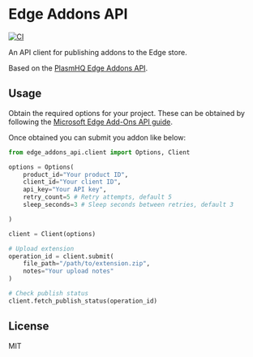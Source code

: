# Edge Addons API

[![CI](https://github.com/web-scrobbler/python-edge-addons-api/actions/workflows/main.yml/badge.svg)](https://github.com/web-scrobbler/python-edge-addons-api/actions/workflows/main.yml)

An API client for publishing addons to the Edge store.

Based on the [PlasmHQ Edge Addons API](https://github.com/PlasmoHQ/edge-addons-api).

## Usage

Obtain the required options for your project. These can be obtained by following the [Microsoft Edge Add-Ons API guide](https://learn.microsoft.com/en-us/microsoft-edge/extensions-chromium/publish/api/using-addons-api).

Once obtained you can submit you addon like below:


```python
from edge_addons_api.client import Options, Client

options = Options(
    product_id="Your product ID",
    client_id="Your client ID",
    api_key="Your API key",
    retry_count=5 # Retry attempts, default 5
    sleep_seconds=3 # Sleep seconds between retries, default 3

)

client = Client(options)

# Upload extension
operation_id = client.submit(
    file_path="/path/to/extension.zip",
    notes="Your upload notes"
)

# Check publish status
client.fetch_publish_status(operation_id)
```

## License

MIT

